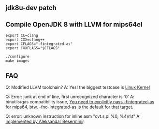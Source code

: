 jdk8u-dev patch
---------------

## Compile OpenJDK 8 with LLVM for mips64el

```
export CC=clang
export CXX=clang++
export CFLAGS="-fintegrated-as"
export CXXFLAGS="$CFLAGS"

./configure
make images
```

## FAQ

Q: Modified LLVM toolchain?
A: Yes! the biggest testcase is [Linux Kernel](https://github.com/loongson-community/linux-stable/issues)

Q: Error: junk at end of line, first unrecognized character is `0'
A: binutils/gas compatibility issue, [You need to explicitly pass -fintegrated-as for mips64, btw. -fno-integrated-as is the default for that target.](https://github.com/android-ndk/ndk/issues/399#issuecomment-302331441)

Q: error: unknown instruction for inline asm "cvt.s.pl %0, %4\n\t"
A: [Implemented by Aleksandar Beserminji](https://reviews.llvm.org/D50437)!
